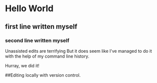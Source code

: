 # Hello World
## first line written myself
### second line written myself

Unassisted edits are terrifying
But it does seem like I've managed to do it with the help of my command line history.

Hurray, we did it!

##Editing locally with version control.

